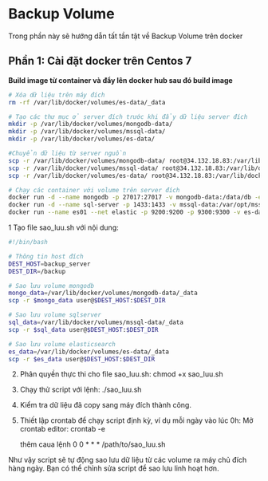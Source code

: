 # Backup Volume  

Trong phần này sẽ hướng dẫn tất tần tật về Backup Volume trên docker


## Phần 1: Cài đặt docker trên Centos 7  

**Build image từ container và đẩy lên docker hub sau đó build image**  

 ```bash
# Xóa dữ liệu trên máy đích
rm -rf /var/lib/docker/volumes/es-data/_data
```
 ```bash
# Tạo các thư mục ở server đích trước khi đẩy dữ liệu server đích
mkdir -p /var/lib/docker/volumes/mongodb-data/
mkdir -p /var/lib/docker/volumes/mssql-data/
mkdir -p /var/lib/docker/volumes/es-data/
```
 ```bash
#Chuyển dữ liệu từ server nguồn
scp -r /var/lib/docker/volumes/mongodb-data/ root@34.132.18.83:/var/lib/docker/volumes/mongodb-data/
scp -r /var/lib/docker/volumes/mssql-data/ root@34.132.18.83:/var/lib/docker/volumes/mssql-data/
scp -r /var/lib/docker/volumes/es-data/ root@34.132.18.83:/var/lib/docker/volumes/es-data/
```
 ```bash
# Chạy các container với volume trên server đích 
docker run -d --name mongodb -p 27017:27017 -v mongodb-data:/data/db -e MONGO_INITDB_ROOT_USERNAME=hungnv165 -e MONGO_INITDB_ROOT_PASSWORD=Provanhung77 mongo:latest
docker run -d --name sql-server -p 1433:1433 -v mssql-data:/var/opt/mssql -e ACCEPT_EULA=Y -e SA_PASSWORD=Provanhung77 mcr.microsoft.com/mssql/server:2017-latest
docker run --name es01 --net elastic -p 9200:9200 -p 9300:9300 -v es-data/_data:/usr/share/elasticsearch/data -e "discovery.type=single-node" -e "xpack.security.enabled=true" -e "ELASTIC_PASSWORD=Provanhung77" -e "xpack.security.http.ssl.enabled=false" elasticsearch:8.11.3
```


1 Tạo file sao_luu.sh với nội dung:

 ```bash
#!/bin/bash

# Thông tin host đích
DEST_HOST=backup_server
DEST_DIR=/backup

# Sao lưu volume mongodb
mongo_data=/var/lib/docker/volumes/mongodb-data/_data
scp -r $mongo_data user@$DEST_HOST:$DEST_DIR

# Sao lưu volume sqlserver 
sql_data=/var/lib/docker/volumes/mssql-data/_data
scp -r $sql_data user@$DEST_HOST:$DEST_DIR

# Sao lưu volume elasticsearch
es_data=/var/lib/docker/volumes/es-data/_data
scp -r $es_data user@$DEST_HOST:$DEST_DIR

```

2. Phân quyền thực thi cho file sao_luu.sh:
chmod +x sao_luu.sh

3. Chạy thử script với lệnh:
./sao_luu.sh

4. Kiểm tra dữ liệu đã copy sang máy đích thành công.

5. Thiết lập crontab để chạy script định kỳ, ví dụ mỗi ngày vào lúc 0h:
   Mở crontab editor:
    crontab -e

   thêm caua lệnh
0 0 * * * /path/to/sao_luu.sh

Như vậy script sẽ tự động sao lưu dữ liệu từ các volume ra máy chủ đích hàng ngày. Bạn có thể chỉnh sửa script để sao lưu linh hoạt hơn.


